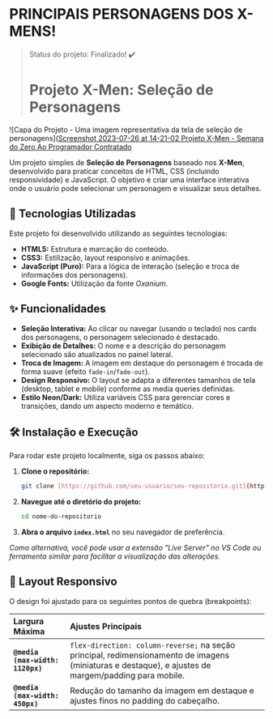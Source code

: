 # PRINCIPAIS PERSONAGENS DOS X-MENS! 

> Status do projeto: Finalizado! :heavy_check_mark:
> # Projeto X-Men: Seleção de Personagens

![Capa do Projeto - Uma imagem representativa da tela de seleção de personagens]([Screenshot 2023-07-26 at 14-21-02 Projeto X-Men - Semana do Zero Ao Programador Contratado](https://github.com/chelo-1/X-MEN/assets/131183713/b8a3a475-9378-473c-ba42-27410ca6482d)

Um projeto simples de **Seleção de Personagens** baseado nos **X-Men**, desenvolvido para praticar conceitos de HTML, CSS (incluindo responsividade) e JavaScript. O objetivo é criar uma interface interativa onde o usuário pode selecionar um personagem e visualizar seus detalhes.

## 🚀 Tecnologias Utilizadas

Este projeto foi desenvolvido utilizando as seguintes tecnologias:

* **HTML5:** Estrutura e marcação do conteúdo.
* **CSS3:** Estilização, layout responsivo e animações.
* **JavaScript (Puro):** Para a lógica de interação (seleção e troca de informações dos personagens).
* **Google Fonts:** Utilização da fonte *Oxanium*.

## ✨ Funcionalidades

* **Seleção Interativa:** Ao clicar ou navegar (usando o teclado) nos cards dos personagens, o personagem selecionado é destacado.
* **Exibição de Detalhes:** O nome e a descrição do personagem selecionado são atualizados no painel lateral.
* **Troca de Imagem:** A imagem em destaque do personagem é trocada de forma suave (efeito `fade-in`/`fade-out`).
* **Design Responsivo:** O layout se adapta a diferentes tamanhos de tela (desktop, tablet e mobile) conforme as media queries definidas.
* **Estilo Neon/Dark:** Utiliza variáveis CSS para gerenciar cores e transições, dando um aspecto moderno e temático.

## 🛠️ Instalação e Execução

Para rodar este projeto localmente, siga os passos abaixo:

1.  **Clone o repositório:**
    ```bash
    git clone [https://github.com/seu-usuario/seu-repositorio.git](https://github.com/seu-usuario/seu-repositorio.git)
    ```
2.  **Navegue até o diretório do projeto:**
    ```bash
    cd nome-do-repositorio
    ```
3.  **Abra o arquivo `index.html`** no seu navegador de preferência.

*Como alternativa, você pode usar a extensão "Live Server" no VS Code ou ferramenta similar para facilitar a visualização das alterações.*

## 📐 Layout Responsivo

O design foi ajustado para os seguintes pontos de quebra (breakpoints):

| Largura Máxima | Ajustes Principais |
| :--- | :--- |
| **`@media (max-width: 1120px)`** | `flex-direction: column-reverse;` na seção principal, redimensionamento de imagens (miniaturas e destaque), e ajustes de margem/padding para mobile. |
| **`@media (max-width: 450px)`** | Redução do tamanho da imagem em destaque e ajustes finos no padding do cabeçalho.
